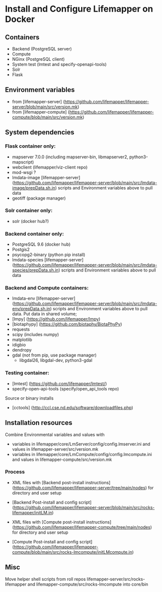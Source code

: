 # Install and Configure Lifemapper on Docker

## Containers

* Backend (PostgreSQL server)
* Compute
* NGinx (PostgreSQL client)
* System test (lmtest and specify-openapi-tools)
* Solr
* Flask

## Environment variables 
* from [lifemapper-server] (https://github.com/lifemapper/lifemapper-server/blob/main/src/version.mk)
* from [lifemapper-compute] (https://github.com/lifemapper/lifemapper-compute/blob/main/src/version.mk)

## System dependencies

### Flask container only:

* mapserver 7.0.0 (including mapserver-bin, libmapserver2, python3-mapscript)
* webclient (lifemapper/viz-client repo)
* mod-wsgi ?
* lmdata-image [lifemapper-server] (https://github.com/lifemapper/lifemapper-server/blob/main/src/lmdata-image/prepData.sh.in) scripts and Environment variables above to pull data
* geotiff (package manager)


### Solr container only:

* solr (docker hub?)

### Backend container only:

* PostgreSQL 9.6 (docker hub)
* Postgis2
* psycopg2-binary (python pip install)
* lmdata-species [lifemapper-server] (https://github.com/lifemapper/lifemapper-server/blob/main/src/lmdata-species/prepData.sh.in) scripts and Environment variables above to pull data

### Backend and Compute containers:

* lmdata-env [lifemapper-server] (https://github.com/lifemapper/lifemapper-server/blob/main/src/lmdata-env/prepData.sh.in) scripts and Environment variables above to pull data. Put data in shared volume;
* [lmpy] (https://github.com/lifemapper/lmpy)
* [biotaphypy] (https://github.com/biotaphy/BiotaPhyPy)
* requests 
* scipy (includes numpy)
* matplotlib
* idigbio
* dendropy
* gdal (not from pip, use package manager)
  * libgdal26, libgdal-dev, python3-gdal



### Testing container:
* [lmtest] (https://github.com/lifemapper/lmtest/) 
* specify-open-api-tools (specify/open_api_tools repo)


Source or binary installs

* [cctools] (http://ccl.cse.nd.edu/software/downloadfiles.php)


## Installation resources

Combine Environmental variables and values with 

* variables in lifemapper/core/LmServer/config/config.lmserver.ini 
  and values in lifemapper-server/src/version.mk
* variables in lifemapper/core/LmCompute/config/config.lmcompute.ini 
  and values in lifemapper-compute/src/version.mk

### Process 

* XML files with [Backend post-install instructions] (https://github.com/lifemapper/lifemapper-server/tree/main/nodes) for directory and user setup
* [Backend Post-install and config script] (https://github.com/lifemapper/lifemapper-server/blob/main/src/rocks-lifemapper/initLM.in)  

* XML files with [Compute post-install instructions] (https://github.com/lifemapper/lifemapper-compute/tree/main/nodes) for directory and user setup
* [Compute Post-install and config script] (https://github.com/lifemapper/lifemapper-compute/blob/main/src/rocks-lmcompute/initLMcompute.in) 
  
## Misc 

Move helper shell scripts from roll repos lifemapper-server/src/rocks-lifemapper and 
lifemapper-compute/src/rocks-lmcompute into core/bin
